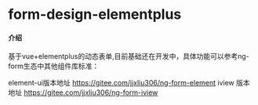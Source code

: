 # form-design-elementplus

#### 介绍
基于vue+elementplus的动态表单,目前基础还在开发中，具体功能可以参考ng-form生态中其他组件库标准：

 

element-ui版本地址 https://gitee.com/jjxliu306/ng-form-element
iview 版本地址 https://gitee.com/jjxliu306/ng-form-iview
 
 
